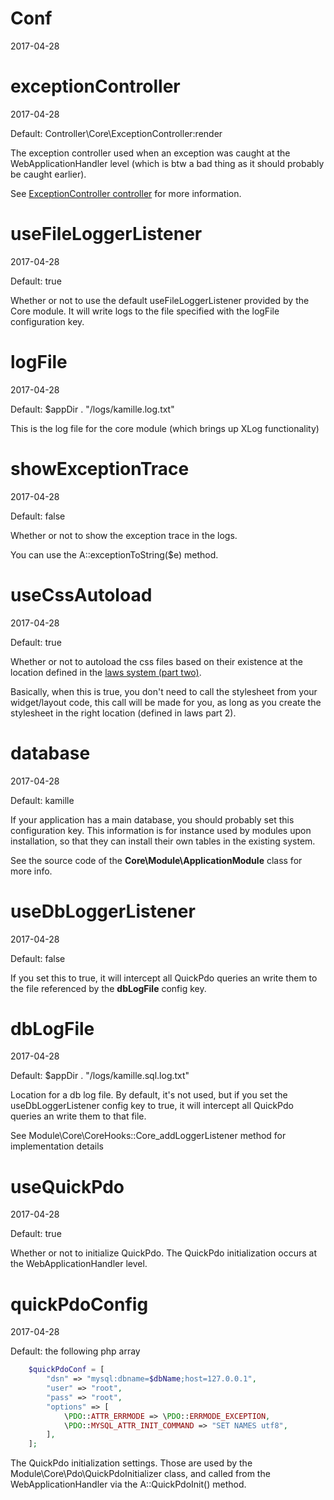 Conf
============
2017-04-28





exceptionController
======================
2017-04-28

Default: Controller\Core\ExceptionController:render



The exception controller used when an exception was caught at the
WebApplicationHandler level (which is btw a bad thing as it should
probably be caught earlier).



See [ExceptionController controller](https://github.com/KamilleModules/Core/tree/master/doc/controller/exceptionController.md) for more information.



useFileLoggerListener
======================
2017-04-28

Default: true


Whether or not to use the default useFileLoggerListener provided by the Core module.
It will write logs to the file specified with the logFile configuration key.


logFile
======================
2017-04-28

Default: $appDir . "/logs/kamille.log.txt"

This is the log file for the core module (which brings up XLog functionality)


showExceptionTrace
======================
2017-04-28

Default: false


Whether or not to show the exception trace in the logs.

You can use the A::exceptionToString($e) method.


useCssAutoload
======================
2017-04-28

Default: true

Whether or not to autoload the css files based on their existence at the location defined
in the [laws system (part two)](https://github.com/lingtalfi/laws).
     
Basically, when this is true, you don't need to call the stylesheet from your widget/layout code,
this call will be made for you, as long as you create the stylesheet in the right
location (defined in laws part 2).



database
======================
2017-04-28

Default: kamille


If your application has a main database, you should probably set this configuration key.
This information is for instance used by modules upon installation, so that they can
install their own tables in the existing system.

See the source code of the **Core\Module\ApplicationModule** class for more info.




useDbLoggerListener
======================
2017-04-28

Default: false

If you set this to true, it will intercept all QuickPdo queries an write them 
to the file referenced by the **dbLogFile** config key.




dbLogFile
======================
2017-04-28

Default: $appDir . "/logs/kamille.sql.log.txt"

Location for a db log file. 
By default, it's not used, but if you set the useDbLoggerListener config key to true,
it will intercept all QuickPdo queries an write them to that file.

See Module\Core\CoreHooks::Core_addLoggerListener method for implementation details



useQuickPdo
======================
2017-04-28

Default: true

Whether or not to initialize QuickPdo.
The QuickPdo initialization occurs at the WebApplicationHandler level.


quickPdoConfig
======================
2017-04-28

Default: the following php array

```php 
    $quickPdoConf = [
        "dsn" => "mysql:dbname=$dbName;host=127.0.0.1",
        "user" => "root",
        "pass" => "root",
        "options" => [
            \PDO::ATTR_ERRMODE => \PDO::ERRMODE_EXCEPTION,
            \PDO::MYSQL_ATTR_INIT_COMMAND => "SET NAMES utf8",
        ],
    ];
```



The QuickPdo initialization settings.
Those are used by the Module\Core\Pdo\QuickPdoInitializer 
class, and called from the WebApplicationHandler via the A::QuickPdoInit() method.